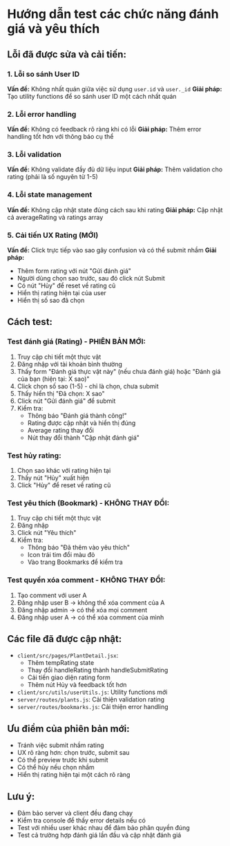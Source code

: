 # Hướng dẫn test các chức năng đánh giá và yêu thích

## Lỗi đã được sửa và cải tiến:

### 1. Lỗi so sánh User ID
**Vấn đề:** Không nhất quán giữa việc sử dụng `user.id` và `user._id`
**Giải pháp:** Tạo utility functions để so sánh user ID một cách nhất quán

### 2. Lỗi error handling
**Vấn đề:** Không có feedback rõ ràng khi có lỗi
**Giải pháp:** Thêm error handling tốt hơn với thông báo cụ thể

### 3. Lỗi validation
**Vấn đề:** Không validate đầy đủ dữ liệu input
**Giải pháp:** Thêm validation cho rating (phải là số nguyên từ 1-5)

### 4. Lỗi state management
**Vấn đề:** Không cập nhật state đúng cách sau khi rating
**Giải pháp:** Cập nhật cả averageRating và ratings array

### 5. Cải tiến UX Rating (MỚI)
**Vấn đề:** Click trực tiếp vào sao gây confusion và có thể submit nhầm
**Giải pháp:** 
- Thêm form rating với nút "Gửi đánh giá"
- Người dùng chọn sao trước, sau đó click nút Submit
- Có nút "Hủy" để reset về rating cũ
- Hiển thị rating hiện tại của user
- Hiển thị số sao đã chọn

## Cách test:

### Test đánh giá (Rating) - PHIÊN BẢN MỚI:
1. Truy cập chi tiết một thực vật
2. Đăng nhập với tài khoản bình thường
3. Thấy form "Đánh giá thực vật này" (nếu chưa đánh giá) hoặc "Đánh giá của bạn (hiện tại: X sao)"
4. Click chọn số sao (1-5) - chỉ là chọn, chưa submit
5. Thấy hiển thị "Đã chọn: X sao"
6. Click nút "Gửi đánh giá" để submit
7. Kiểm tra:
   - Thông báo "Đánh giá thành công!"
   - Rating được cập nhật và hiển thị đúng
   - Average rating thay đổi
   - Nút thay đổi thành "Cập nhật đánh giá"

### Test hủy rating:
1. Chọn sao khác với rating hiện tại
2. Thấy nút "Hủy" xuất hiện
3. Click "Hủy" để reset về rating cũ

### Test yêu thích (Bookmark) - KHÔNG THAY ĐỔI:
1. Truy cập chi tiết một thực vật
2. Đăng nhập
3. Click nút "Yêu thích" 
4. Kiểm tra:
   - Thông báo "Đã thêm vào yêu thích"
   - Icon trái tim đổi màu đỏ
   - Vào trang Bookmarks để kiểm tra

### Test quyền xóa comment - KHÔNG THAY ĐỔI:
1. Tạo comment với user A
2. Đăng nhập user B -> không thể xóa comment của A
3. Đăng nhập admin -> có thể xóa mọi comment
4. Đăng nhập user A -> có thể xóa comment của mình

## Các file đã được cập nhật:
- `client/src/pages/PlantDetail.jsx`: 
  - Thêm tempRating state
  - Thay đổi handleRating thành handleSubmitRating
  - Cải tiến giao diện rating form
  - Thêm nút Hủy và feedback tốt hơn
- `client/src/utils/userUtils.js`: Utility functions mới
- `server/routes/plants.js`: Cải thiện validation rating
- `server/routes/bookmarks.js`: Cải thiện error handling

## Ưu điểm của phiên bản mới:
- Tránh việc submit nhầm rating
- UX rõ ràng hơn: chọn trước, submit sau
- Có thể preview trước khi submit
- Có thể hủy nếu chọn nhầm
- Hiển thị rating hiện tại một cách rõ ràng

## Lưu ý:
- Đảm bảo server và client đều đang chạy
- Kiểm tra console để thấy error details nếu có
- Test với nhiều user khác nhau để đảm bảo phân quyền đúng
- Test cả trường hợp đánh giá lần đầu và cập nhật đánh giá